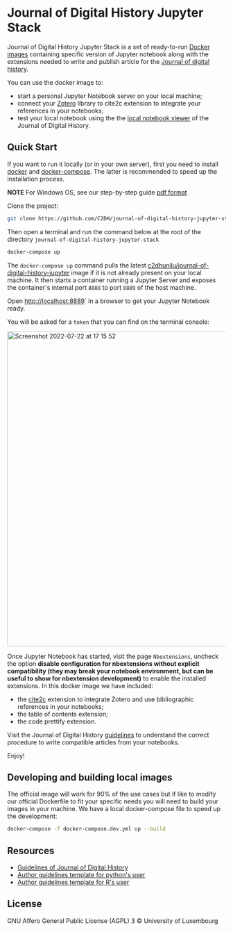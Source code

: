 # Journal of Digital History Jupyter Stack

Journal of Digital History Jupyter Stack is a set of ready-to-run [Docker images](https://hub.docker.com/r/c2dhunilu/journal-of-digital-history-jupyter) containing specific version of Jupyter notebook along with the extensions needed to write and publish article for the [Journal of digital history](https://journalofdigitalhistory.org/).

You can use the docker image to:

- start a personal Jupyter Notebook server on your local machine;
- connect your [Zotero](https://www.zotero.org/) library to cite2c extension to integrate your references in your notebooks;
- test your local notebook using the the [local notebook viewer](https://journalofdigitalhistory.org/en/local-notebook) of the Journal of Digital History.

## Quick Start

If you want to run it locally (or in your own server), first you need to install [docker](https://docs.docker.com/get-docker/) and [docker-compose](https://docs.docker.com/compose/install/). The latter is recommended to speed up the installation process.

**NOTE** For Windows OS, see our step-by-step guide [pdf format](https://github.com/C2DH/journal-of-digital-history-jupyter-stack/blob/master/docker-desktop-windows.pdf)

Clone the project:
```bash
git clone https://github.com/C2DH/journal-of-digital-history-jupyter-stack.git
```

Then open a terminal and run the command below at the root of the directory `journal-of-digital-history-jupyter-stack`

```bash
docker-compose up
```

The `docker-compose up` command pulls the latest [c2dhunilu/journal-of-digital-history-jupyter](https://hub.docker.com/r/c2dhunilu/journal-of-digital-history-jupyter) image if it is not already present on your local machine.
It then starts a container running a Jupyter Server and exposes the container's internal port `8888` to port `8889` of the host machine.

Open [http://localhost:8889](http://localhost:8889)` in a browser to get your Jupyter Notebook ready.

You will be asked for a `token` that you can find on the terminal console:

<img width="725" alt="Screenshot 2022-07-22 at 17 15 52" src="https://user-images.githubusercontent.com/1181642/180470322-1a5255f6-5ab7-4790-ba28-d51704c68582.png">


Once Jupyter Notebook has started, visit the page `Nbextensions`, uncheck the option **disable configuration for nbextensions without explicit compatibility (they may break your notebook environment, but can be useful to show for nbextension development)** to enable the installed extensions.
In this docker image we have included:

- the [cite2c](https://github.com/takluyver/cite2c) extension to integrate Zotero and use bibliographic references in your notebooks;
- the table of contents extension;
- the code prettify extension.

Visit the Journal of Digital History [guidelines](https://journalofdigitalhistory.org/en/guidelines) to understand the correct procedure to write compatible articles from your notebooks.

Enjoy!
  
## Developing and building local images

The official image will work for 90% of the use cases but if like to modify our official Dockerfile to fit your specific needs you will need to build your images in your machine.
We have a local docker-compose file to speed up the development:
 
```bash
docker-compose -f docker-compose.dev.yml up --build
```

## Resources

- [Guidelines of Journal of Digital History](https://journalofdigitalhistory.org/en/guidelines)
- [Author guidelines template for python's user](https://github.com/C2DH/template_repo_JDH)
- [Author guidelines template for R's user](https://github.com/C2DH/template_repo_JDH_R)

## License
  
GNU Affero General Public License (AGPL) 3 © University of Luxembourg


